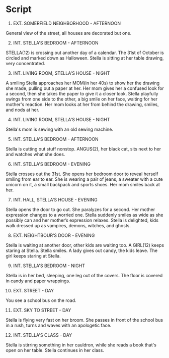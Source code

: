 # Script

1. EXT. SOMERFIELD NEIGHBORHOOD - AFTERNOON

General view of the street, all houses are decorated but one.

2. INT. STELLA'S BEDROOM - AFTERNOON

STELLA(12) is crossing out another day of a calendar. The 31st of October is circled and marked down as Halloween. Stella is sitting at her table drawing, very concentrated.

3. INT. LIVING ROOM, STELLA'S HOUSE - NIGHT

A smiling Stella approaches her MOM(in her 40s) to show her the drawing she made, pulling out a paper at her. Her mom gives her a confused look for a second, then she takes the paper to give it a closer look. Stella playfully swings from one side to the other, a big smile on her face, waiting for her mother's reaction. Her mom looks at her from behind the drawing, smiles, and nods at her.

4. INT. LIVING ROOM, STELLA'S HOUSE - NIGHT

Stella's mom is sewing with an old sewing machine.

5. INT. STELLA'S BEDROOM - AFTERNOON

Stella is cutting out stuff nonstop. ANGUS(2), her black cat, sits next to her and watches what she does.

6. INT. STELLA'S BEDROOM - EVENING

Stella crosses out the 31st. She opens her bedroom door to reveal herself smiling from ear to ear. She is wearing a pair of jeans, a sweater with a cute unicorn on it, a small backpack and sports shoes. Her mom smiles back at her.

7. INT. HALL, STELLA'S HOUSE - EVENING

Stella opens the door to go out. She paralyzes for a second. Her mother expression changes to a worried one. Stella suddenly smiles as wide as she possibly can and her mother’s expression relaxes. Stella is delighted, kids walk dressed up as vampires, demons, witches, and ghosts.

8. EXT. NEIGHTBOUR’S DOOR - EVENING

Stella is waiting at another door, other kids are waiting too. A GIRL(12) keeps staring at Stella. Stella smiles. A lady gives out candy, the kids leave. The girl keeps staring at Stella.

9. INT. STELLA'S BEDROOM - NIGHT

Stella is in her bed, sleeping, one leg out of the covers. The floor is covered in candy and paper wrappings.

10. EXT. STREET - DAY

You see a school bus on the road.

11. EXT. SKY TO STREET - DAY

Stella is flying very fast on her broom. She passes in front of the school bus in a rush, turns and waves with an apologetic face.

12. INT. STELLA'S CLASS - DAY

Stella is stirring something in her cauldron, while she reads a book that's open on her table. Stella continues in her class.
